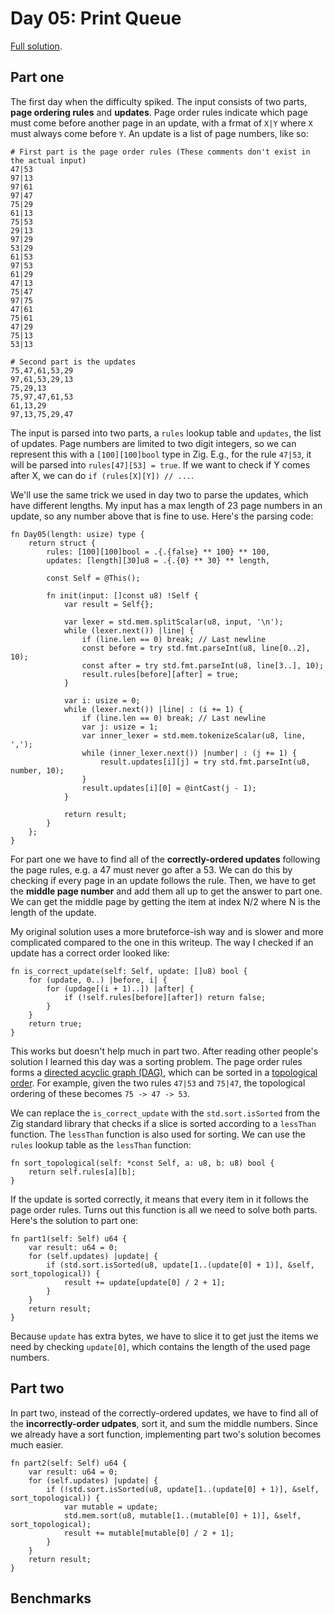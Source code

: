 # Day 05: Print Queue

[Full solution](../src/days/day05.zig).

## Part one

The first day when the difficulty spiked. The input consists of two parts, **page ordering rules** and **updates**. Page order rules indicate which page must come before another page in an update, with a frmat of `X|Y` where `X` must always come before `Y`. An update is a list of page numbers, like so:

```
# First part is the page order rules (These comments don't exist in the actual input)
47|53
97|13
97|61
97|47
75|29
61|13
75|53
29|13
97|29
53|29
61|53
97|53
61|29
47|13
75|47
97|75
47|61
75|61
47|29
75|13
53|13

# Second part is the updates
75,47,61,53,29
97,61,53,29,13
75,29,13
75,97,47,61,53
61,13,29
97,13,75,29,47
```


The input is parsed into two parts, a `rules` lookup table and `updates`, the list of updates. Page numbers are limited to two digit integers, so we can represent this with a `[100][100]bool` type in Zig. E.g., for the rule `47|53`, it will be parsed into `rules[47][53] = true`. If we want to check if Y comes after X, we can do `if (rules[X][Y]) // ...`.

We'll use the same trick we used in day two to parse the updates, which have different lengths. My input has a max length of 23 page numbers in an update, so any number above that is fine to use. Here's the parsing code:

```zig
fn Day05(length: usize) type {
    return struct {
        rules: [100][100]bool = .{.{false} ** 100} ** 100,
        updates: [length][30]u8 = .{.{0} ** 30} ** length,

        const Self = @This();

        fn init(input: []const u8) !Self {
            var result = Self{};

            var lexer = std.mem.splitScalar(u8, input, '\n');
            while (lexer.next()) |line| {
                if (line.len == 0) break; // Last newline
                const before = try std.fmt.parseInt(u8, line[0..2], 10);
                const after = try std.fmt.parseInt(u8, line[3..], 10);
                result.rules[before][after] = true;
            }

            var i: usize = 0;
            while (lexer.next()) |line| : (i += 1) {
                if (line.len == 0) break; // Last newline
                var j: usize = 1;
                var inner_lexer = std.mem.tokenizeScalar(u8, line, ',');
                while (inner_lexer.next()) |number| : (j += 1) {
                    result.updates[i][j] = try std.fmt.parseInt(u8, number, 10);
                }
                result.updates[i][0] = @intCast(j - 1);
            }

            return result;
        }
    };
}
```

For part one we have to find all of the **correctly-ordered updates** following the page rules, e.g. a 47 must never go after a 53. We can do this by checking if every page in an update follows the rule. Then, we have to get the **middle page number** and add them all up to get the answer to part one. We can get the middle page by getting the item at index N/2 where N is the length of the update.

My original solution uses a more bruteforce-ish way and is slower and more complicated compared to the one in this writeup. The way I checked if an update has a correct order looked like:

```zig
fn is_correct_update(self: Self, update: []u8) bool {
    for (update, 0..) |before, i| {
        for (updage[(i + 1)..]) |after| {
            if (!self.rules[before][after]) return false;
        }
    }
    return true;
}
```

This works but doesn't help much in part two. After reading other people's solution I learned this day was a sorting problem. The page order rules forms a [directed acyclic graph (DAG)](https://en.wikipedia.org/wiki/Directed_acyclic_graph), which can be sorted in a [topological order](https://en.wikipedia.org/wiki/Topological_ordering). For example, given the two rules `47|53` and `75|47`, the topological ordering of these becomes `75 -> 47 -> 53`.

We can replace the `is_correct_update` with the `std.sort.isSorted` from the Zig standard library that checks if a slice is sorted according to a `lessThan` function. The `lessThan` function is also used for sorting. We can use the `rules` lookup table as the `lessThan` function:

```zig
fn sort_topological(self: *const Self, a: u8, b: u8) bool {
    return self.rules[a][b];
}
```

If the update is sorted correctly, it means that every item in it follows the page order rules. Turns out this function is all we need to solve both parts. Here's the solution to part one:

```zig
fn part1(self: Self) u64 {
    var result: u64 = 0;
    for (self.updates) |update| {
        if (std.sort.isSorted(u8, update[1..(update[0] + 1)], &self, sort_topological)) {
            result += update[update[0] / 2 + 1];
        }
    }
    return result;
}
```

Because `update` has extra bytes, we have to slice it to get just the items we need by checking `update[0]`, which contains the length of the used page numbers.

## Part two

In part two, instead of the correctly-ordered updates, we have to find all of the **incorrectly-order udpates**, sort it, and sum the middle numbers. Since we already have a sort function, implementing part two's solution becomes much easier.

```zig
fn part2(self: Self) u64 {
    var result: u64 = 0;
    for (self.updates) |update| {
        if (!std.sort.isSorted(u8, update[1..(update[0] + 1)], &self, sort_topological)) {
            var mutable = update;
            std.mem.sort(u8, mutable[1..(mutable[0] + 1)], &self, sort_topological);
            result += mutable[mutable[0] / 2 + 1];
        }
    }
    return result;
}
```

## Benchmarks

